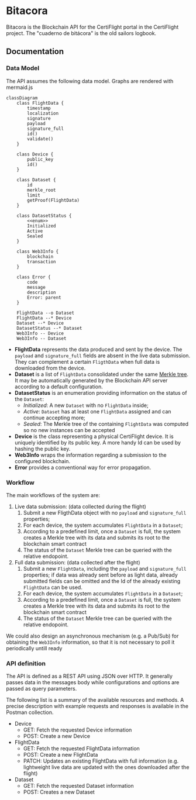 # Bitacora
Bitacora is the Blockchain API for the CertiFlight portal in the CertiFlight project. The "cuaderno de bitácora" is the old sailors logbook.
## Documentation
### Data Model
The API assumes the following data model. Graphs are rendered with mermaid.js

```mermaid
classDiagram
    class FlightData {
        timestamp
        localization
        signature
        payload
        signature_full
        id()
        validate()
    }

    class Device {
        public_key
        id()
    }

    class Dataset {
        id
        merkle_root
        limit
        getProof(FlightData)
    }

    class DatasetStatus {
        <<enum>>
        Initialized
        Active
        Sealed
    }

    class Web3Info {
        blockchain
        transaction
    }

    class Error {
        code
        message
        description
        Error: parent
    }

    FlightData --o Dataset
    FlightData --* Device
    Dataset --* Device
    DatasetStatus --* Dataset
    Web3Info -- Device
    Web3Info -- Dataset
```

- **FlightData** represents the data produced and sent by the device. The `payload` and `signature_full` fields are absent in the live data submission. They can complement a certain `FligthData` when full data is downloaded from the device.
- **Dataset** is a list of `FlightData` consolidated under the same [Merkle tree](https://en.wikipedia.org/wiki/Merkle_tree). It may be automatically generated by the Blockchain API server according to a default configuration.
- **DatasetStatus** is an enumeration providing information on the status of the `Dataset`:
    - *Initialized*: A new `Dataset` with no `FlightData` inside;
    - *Active*: `Dataset` has at least one `FlightData` assigned and can continue accepting more;
    - *Sealed*: The Merkle tree of the containing `FlightData` was computed so no new instances can be accepted
- **Device** is the class representing a physical CertiFlight device. It is uniquely identified by its public key. A more handy Id can be used by hashing the public key.
- **Web3Info** wraps the information regarding a submission to the configured blockchain.
- **Error** provides a conventional way for error propagation.

### Workflow
The main workflows of the system are:
1. Live data submission: (data collected during the flight)
    1. Submit a new FligthData object with no  `payload` and `signature_full` properties;
    2. For each device, the system accumulates `FlightData` in a `Dataset`;
    3. According to a predefined limit, once a `Dataset` is full, the system creates a Merkle tree with its data and submits its root to the blockchain smart contract
    4. The status of the `Dataset` Merkle tree can be queried with the relative endopoint.
2. Full data submission: (data collected after the flight)
    1. Submit a new `FlightData`, including the `payload` and `signature_full` properties; if data was already sent before as light data, already submitted fields can be omitted and the Id of the already existing `FlightData` can be used.
    2. For each device, the system accumulates `FlightData` in a `Dataset`;
    3. According to a predefined limit, once a `Dataset` is full, the system creates a Merkle tree with its data and submits its root to the blockchain smart contract
    4. The status of the `Dataset` Merkle tree can be queried with the relative endopoint.

We could also design an asynchronous mechanism (e.g. a Pub/Sub) for obtaining the `Web3Info` information, so that it is not necessary to poll it periodically untill ready

### API definition
The API is defined as a REST API using JSON over HTTP. It generally passes data in the messages body while configurations and options are passed as query parameters.

The following list is a summary of the available resources and methods. A precise description with example requests and responses is available in the Postman collection.

- Device
    - GET: Fetch the requested Device information
    - POST: Create a new Device
- FlightData
    - GET: Fetch the requested FlightData information
    - POST: Create a new FlightData
    - PATCH: Updates an existing FlightData with full information (e.g. lightweight live data are updated with the ones downloaded after the flight)
- Dataset
    - GET: Fetch the requested Dataset information
    - POST: Creates a new Dataset